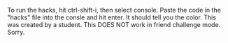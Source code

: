 To run the hacks, hit ctrl-shift-i, then select console.
Paste the code in the "hacks" file into the consle and hit enter.
It should tell you the color.
This was created by a student.
This DOES NOT work in friend challenge mode. Sorry.
